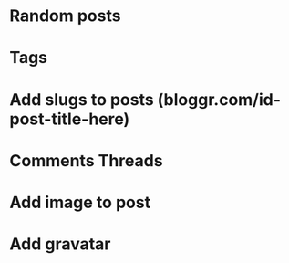 # Random posts 

# Tags

# Add slugs to posts (bloggr.com/id-post-title-here)

# Comments Threads

# Add image to post

# Add gravatar
